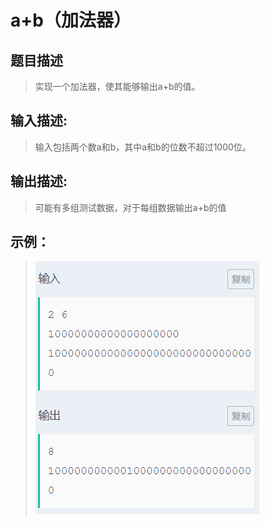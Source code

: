 # a+b（加法器）

## 题目描述
>实现一个加法器，使其能够输出a+b的值。

## 输入描述:
>输入包括两个数a和b，其中a和b的位数不超过1000位。

## 输出描述:
>可能有多组测试数据，对于每组数据输出a+b的值

## 示例：
>![Image text](sample.PNG)

